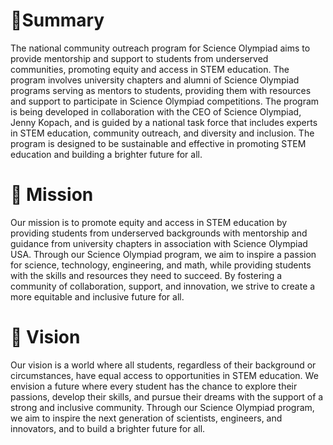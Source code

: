# 📍Summary

The national community outreach program for Science Olympiad aims to provide mentorship and support to students from underserved communities, promoting equity and access in STEM education. The program involves university chapters and alumni of Science Olympiad programs serving as mentors to students, providing them with resources and support to participate in Science Olympiad competitions. The program is being developed in collaboration with the CEO of Science Olympiad, Jenny Kopach, and is guided by a national task force that includes experts in STEM education, community outreach, and diversity and inclusion. The program is designed to be sustainable and effective in promoting STEM education and building a brighter future for all.

# 🧭 Mission

Our mission is to promote equity and access in STEM education by providing students from underserved backgrounds with mentorship and guidance from university chapters in association with Science Olympiad USA. Through our Science Olympiad program, we aim to inspire a passion for science, technology, engineering, and math, while providing students with the skills and resources they need to succeed. By fostering a community of collaboration, support, and innovation, we strive to create a more equitable and inclusive future for all. 

# 🔭 Vision

Our vision is a world where all students, regardless of their background or circumstances, have equal access to opportunities in STEM education. We envision a future where every student has the chance to explore their passions, develop their skills, and pursue their dreams with the support of a strong and inclusive community. Through our Science Olympiad program, we aim to inspire the next generation of scientists, engineers, and innovators, and to build a brighter future for all.
